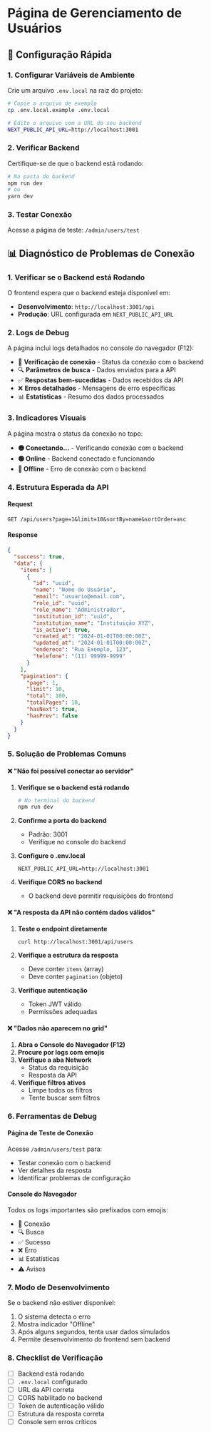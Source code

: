 # Página de Gerenciamento de Usuários

## 🚀 Configuração Rápida

### 1. Configurar Variáveis de Ambiente

Crie um arquivo `.env.local` na raiz do projeto:

```bash
# Copie o arquivo de exemplo
cp .env.local.example .env.local

# Edite o arquivo com a URL do seu backend
NEXT_PUBLIC_API_URL=http://localhost:3001
```

### 2. Verificar Backend

Certifique-se de que o backend está rodando:

```bash
# Na pasta do backend
npm run dev
# ou
yarn dev
```

### 3. Testar Conexão

Acesse a página de teste: `/admin/users/test`

## 📊 Diagnóstico de Problemas de Conexão

### 1. Verificar se o Backend está Rodando

O frontend espera que o backend esteja disponível em:
- **Desenvolvimento**: `http://localhost:3001/api`
- **Produção**: URL configurada em `NEXT_PUBLIC_API_URL`

### 2. Logs de Debug

A página inclui logs detalhados no console do navegador (F12):
- 🔌 **Verificação de conexão** - Status da conexão com o backend
- 🔍 **Parâmetros de busca** - Dados enviados para a API
- ✅ **Respostas bem-sucedidas** - Dados recebidos da API
- ❌ **Erros detalhados** - Mensagens de erro específicas
- 📊 **Estatísticas** - Resumo dos dados processados

### 3. Indicadores Visuais

A página mostra o status da conexão no topo:
- **🟡 Conectando...** - Verificando conexão com o backend
- **🟢 Online** - Backend conectado e funcionando
- **🔴 Offline** - Erro de conexão com o backend

### 4. Estrutura Esperada da API

#### Request
```
GET /api/users?page=1&limit=10&sortBy=name&sortOrder=asc
```

#### Response
```json
{
  "success": true,
  "data": {
    "items": [
      {
        "id": "uuid",
        "name": "Nome do Usuário",
        "email": "usuario@email.com",
        "role_id": "uuid",
        "role_name": "Administrador",
        "institution_id": "uuid",
        "institution_name": "Instituição XYZ",
        "is_active": true,
        "created_at": "2024-01-01T00:00:00Z",
        "updated_at": "2024-01-01T00:00:00Z",
        "endereco": "Rua Exemplo, 123",
        "telefone": "(11) 99999-9999"
      }
    ],
    "pagination": {
      "page": 1,
      "limit": 10,
      "total": 100,
      "totalPages": 10,
      "hasNext": true,
      "hasPrev": false
    }
  }
}
```

### 5. Solução de Problemas Comuns

#### ❌ "Não foi possível conectar ao servidor"
1. **Verifique se o backend está rodando**
   ```bash
   # No terminal do backend
   npm run dev
   ```

2. **Confirme a porta do backend**
   - Padrão: 3001
   - Verifique no console do backend

3. **Configure o .env.local**
   ```
   NEXT_PUBLIC_API_URL=http://localhost:3001
   ```

4. **Verifique CORS no backend**
   - O backend deve permitir requisições do frontend

#### ❌ "A resposta da API não contém dados válidos"
1. **Teste o endpoint diretamente**
   ```bash
   curl http://localhost:3001/api/users
   ```

2. **Verifique a estrutura da resposta**
   - Deve conter `items` (array)
   - Deve conter `pagination` (objeto)

3. **Verifique autenticação**
   - Token JWT válido
   - Permissões adequadas

#### ❌ "Dados não aparecem no grid"
1. **Abra o Console do Navegador (F12)**
2. **Procure por logs com emojis**
3. **Verifique a aba Network**
   - Status da requisição
   - Resposta da API
4. **Verifique filtros ativos**
   - Limpe todos os filtros
   - Tente buscar sem filtros

### 6. Ferramentas de Debug

#### Página de Teste de Conexão
Acesse `/admin/users/test` para:
- Testar conexão com o backend
- Ver detalhes da resposta
- Identificar problemas de configuração

#### Console do Navegador
Todos os logs importantes são prefixados com emojis:
- 🔌 Conexão
- 🔍 Busca
- ✅ Sucesso
- ❌ Erro
- 📊 Estatísticas
- ⚠️ Avisos

### 7. Modo de Desenvolvimento

Se o backend não estiver disponível:
1. O sistema detecta o erro
2. Mostra indicador "Offline"
3. Após alguns segundos, tenta usar dados simulados
4. Permite desenvolvimento do frontend sem backend

### 8. Checklist de Verificação

- [ ] Backend está rodando
- [ ] `.env.local` configurado
- [ ] URL da API correta
- [ ] CORS habilitado no backend
- [ ] Token de autenticação válido
- [ ] Estrutura da resposta correta
- [ ] Console sem erros críticos